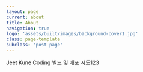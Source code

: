 ```yaml
---
layout: page
current: about
title: About
navigation: true
logo: 'assets/built/images/background-cover1.jpg'
class: page-template
subclass: 'post page'
---
```


Jeet Kune Coding
빌드 및 배포 시도123